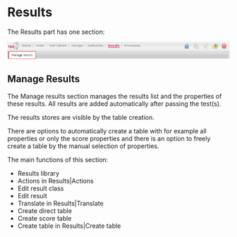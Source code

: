 <!--
parent: 'User Guide'
created_at: '2011-03-14 09:11:31'
updated_at: '2013-03-13 14:22:51'
authors:
    - 'Jérôme Bogaerts'
contributors:
    - 'Franck Gismondi'
tags:
    - 'Legacy User Guide:Results'
    - 'Legacy User Guide'
-->

Results
=======

The Results part has one section:

![](../resources/results-tab1.png)

Manage Results
------------------

The Manage results section manages the results list and the properties of these results. All results are added automatically after passing the test(s).<br/>

The results stores are visible by the table creation.<br/>

There are options to automatically create a table with for example all properties or only the score properties and there is an option to freely create a table by the manual selection of properties.

The main functions of this section:

-   Results library
-   Actions in Results|Actions
-   Edit result class
-   Edit result
-   Translate in Results|Translate
-   Create direct table
-   Create score table
-   Create table in Results|Create table


